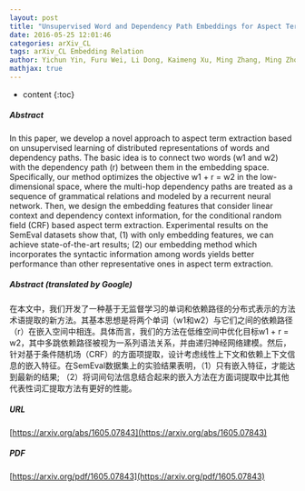 ```yaml
---
layout: post
title: "Unsupervised Word and Dependency Path Embeddings for Aspect Term Extraction"
date: 2016-05-25 12:01:46
categories: arXiv_CL
tags: arXiv_CL Embedding Relation
author: Yichun Yin, Furu Wei, Li Dong, Kaimeng Xu, Ming Zhang, Ming Zhou
mathjax: true
---
```


* content
{:toc}

##### Abstract
In this paper, we develop a novel approach to aspect term extraction based on unsupervised learning of distributed representations of words and dependency paths. The basic idea is to connect two words (w1 and w2) with the dependency path (r) between them in the embedding space. Specifically, our method optimizes the objective w1 + r = w2 in the low-dimensional space, where the multi-hop dependency paths are treated as a sequence of grammatical relations and modeled by a recurrent neural network. Then, we design the embedding features that consider linear context and dependency context information, for the conditional random field (CRF) based aspect term extraction. Experimental results on the SemEval datasets show that, (1) with only embedding features, we can achieve state-of-the-art results; (2) our embedding method which incorporates the syntactic information among words yields better performance than other representative ones in aspect term extraction.

##### Abstract (translated by Google)
在本文中，我们开发了一种基于无监督学习的单词和依赖路径的分布式表示的方法术语提取的新方法。其基本思想是将两个单词（w1和w2）与它们之间的依赖路径（r）在嵌入空间中相连。具体而言，我们的方法在低维空间中优化目标w1 + r = w2，其中多跳依赖路径被视为一系列语法关系，并由递归神经网络建模。然后，针对基于条件随机场（CRF）的方面项提取，设计考虑线性上下文和依赖上下文信息的嵌入特征。在SemEval数据集上的实验结果表明，（1）只有嵌入特征，才能达到最新的结果; （2）将词间句法信息结合起来的嵌入方法在方面词提取中比其他代表性词汇提取方法有更好的性能。

##### URL
[https://arxiv.org/abs/1605.07843](https://arxiv.org/abs/1605.07843)

##### PDF
[https://arxiv.org/pdf/1605.07843](https://arxiv.org/pdf/1605.07843)

